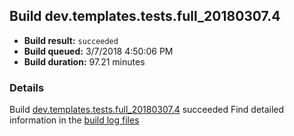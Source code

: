 ## Build dev.templates.tests.full_20180307.4
- **Build result:** `succeeded`
- **Build queued:** 3/7/2018 4:50:06 PM
- **Build duration:** 97.21 minutes
### Details
Build [dev.templates.tests.full_20180307.4](https://winappstudio.visualstudio.com/web/build.aspx?pcguid=a4ef43be-68ce-4195-a619-079b4d9834c2&builduri=vstfs%3a%2f%2f%2fBuild%2fBuild%2f25220) succeeded
Find detailed information in the [build log files](https://uwpctdiags.blob.core.windows.net/buildlogs/dev.templates.tests.full_20180307.4_logs.zip)
